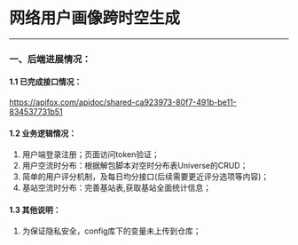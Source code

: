 # 网络用户画像跨时空生成
---
### 一、后端进展情况：
#### 1.1 已完成接口情况：
https://apifox.com/apidoc/shared-ca923973-80f7-491b-be11-834537731b51

#### 1.2 业务逻辑情况：
1. 用户端登录注册；页面访问token验证；
2. 用户空流时分布：根据解包脚本对空时分布表Universe的CRUD；
3. 简单的用户评分机制，及每日均分接口(后续需要更近评分选项等内容)；
4. 基站空流时分布：完善基站表,获取基站全面统计信息；

#### 1.3 其他说明：
1. 为保证隐私安全，config库下的变量未上传到仓库；